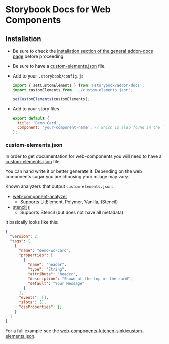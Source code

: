 # Storybook Docs for Web Components

## Installation

- Be sure to check the [installation section of the general addon-docs page](../README.md) before proceeding.
- Be sure to have a [custom-elements.json](./#custom-elementsjson) file.
- Add to your `.storybook/config.js`

  ```js
  import { setCustomElements } from '@storybook/addon-docs';
  import customElements from '../custom-elements.json';

  setCustomElements(customElements);
  ```

- Add to your story files

  ```js
  export default {
    title: 'Demo Card',
    component: 'your-component-name', // which is also found in the `custom-elements.json`
  };
  ```

### custom-elements.json

In order to get documentation for web-components you will need to have a [custom-elements.json](https://github.com/webcomponents/custom-elements-json) file.

You can hand write it or better generate it. Depending on the web components sugar you are choosing your milage may vary.

Known analyzers that output `custom-elements.json`:

- [web-component-analyzer](https://github.com/runem/web-component-analyzer)
  - Supports LitElement, Polymer, Vanilla, (Stencil)
- [stenciljs](https://stenciljs.com/)
  - Supports Stencil (but does not have all metadata)

It basically looks like this:

```json
{
  "version": 2,
  "tags": [
    {
      "name": "demo-wc-card",
      "properties": [
        {
          "name": "header",
          "type": "String",
          "attribute": "header",
          "description": "Shown at the top of the card",
          "default": "Your Message"
        }
      ],
      "events": [],
      "slots": [],
      "cssProperties": []
    }
  ]
}
```

For a full example see the [web-components-kitchen-sink/custom-elements.json](../../../examples/web-components-kitchen-sink/custom-elements.json).
